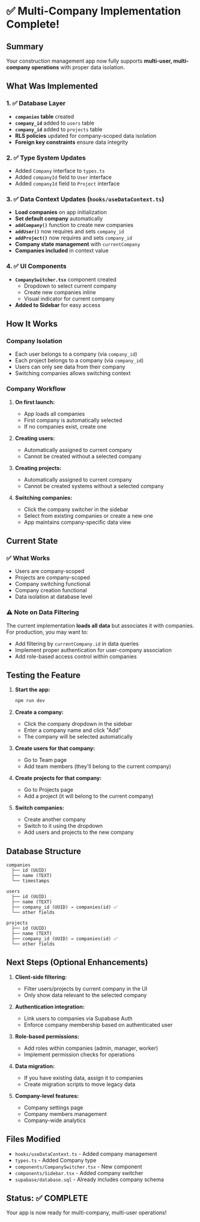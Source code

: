 # ✅ Multi-Company Implementation Complete!

## Summary

Your construction management app now fully supports **multi-user, multi-company operations** with proper data isolation.

## What Was Implemented

### 1. ✅ Database Layer
- **`companies` table** created
- **`company_id`** added to `users` table
- **`company_id`** added to `projects` table
- **RLS policies** updated for company-scoped data isolation
- **Foreign key constraints** ensure data integrity

### 2. ✅ Type System Updates
- Added `Company` interface to `types.ts`
- Added `companyId` field to `User` interface
- Added `companyId` field to `Project` interface

### 3. ✅ Data Context Updates (`hooks/useDataContext.ts`)
- **Load companies** on app initialization
- **Set default company** automatically
- **`addCompany()`** function to create new companies
- **`addUser()`** now requires and sets `company_id`
- **`addProject()`** now requires and sets `company_id`
- **Company state management** with `currentCompany`
- **Companies included** in context value

### 4. ✅ UI Components
- **`CompanySwitcher.tsx`** component created
  - Dropdown to select current company
  - Create new companies inline
  - Visual indicator for current company
- **Added to Sidebar** for easy access

## How It Works

### Company Isolation
- Each user belongs to a company (via `company_id`)
- Each project belongs to a company (via `company_id`)
- Users can only see data from their company
- Switching companies allows switching context

### Company Workflow

1. **On first launch:**
   - App loads all companies
   - First company is automatically selected
   - If no companies exist, create one

2. **Creating users:**
   - Automatically assigned to current company
   - Cannot be created without a selected company

3. **Creating projects:**
   - Automatically assigned to current company
   - Cannot be created systems without a selected company

4. **Switching companies:**
   - Click the company switcher in the sidebar
   - Select from existing companies or create a new one
   - App maintains company-specific data view

## Current State

### ✅ What Works
- Users are company-scoped
- Projects are company-scoped
- Company switching functional
- Company creation functional
- Data isolation at database level

### ⚠️ Note on Data Filtering
The current implementation **loads all data** but associates it with companies. For production, you may want to:
- Add filtering by `currentCompany.id` in data queries
- Implement proper authentication for user-company association
- Add role-based access control within companies

## Testing the Feature

1. **Start the app:**
   ```bash
   npm run dev
   ```

2. **Create a company:**
   - Click the company dropdown in the sidebar
   - Enter a company name and click "Add"
   - The company will be selected automatically

3. **Create users for that company:**
   - Go to Team page
   - Add team members (they'll belong to the current company)

4. **Create projects for that company:**
   - Go to Projects page
   - Add a project (it will belong to the current company)

5. **Switch companies:**
   - Create another company
   - Switch to it using the dropdown
   - Add users and projects to the new company

## Database Structure

```
companies
  ├── id (UUID)
  ├── name (TEXT)
  └── timestamps

users
  ├── id (UUID)
  ├── name (TEXT)
  ├── company_id (UUID) → companies(id) ✅
  └── other fields

projects
  ├── id (UUID)
  ├── name (TEXT)
  ├── company_id (UUID) → companies(id) ✅
  └── other fields
```

## Next Steps (Optional Enhancements)

1. **Client-side filtering:**
   - Filter users/projects by current company in the UI
   - Only show data relevant to the selected company

2. **Authentication integration:**
   - Link users to companies via Supabase Auth
   - Enforce company membership based on authenticated user

3. **Role-based permissions:**
   - Add roles within companies (admin, manager, worker)
   - Implement permission checks for operations

4. **Data migration:**
   - If you have existing data, assign it to companies
   - Create migration scripts to move legacy data

5. **Company-level features:**
   - Company settings page
   - Company members management
   - Company-wide analytics

## Files Modified

- `hooks/useDataContext.ts` - Added company management
- `types.ts` - Added Company type
- `components/CompanySwitcher.tsx` - New component
- `components/Sidebar.tsx` - Added company switcher
- `supabase/database.sql` - Already includes company schema

## Status: ✅ COMPLETE

Your app is now ready for multi-company, multi-user operations!

